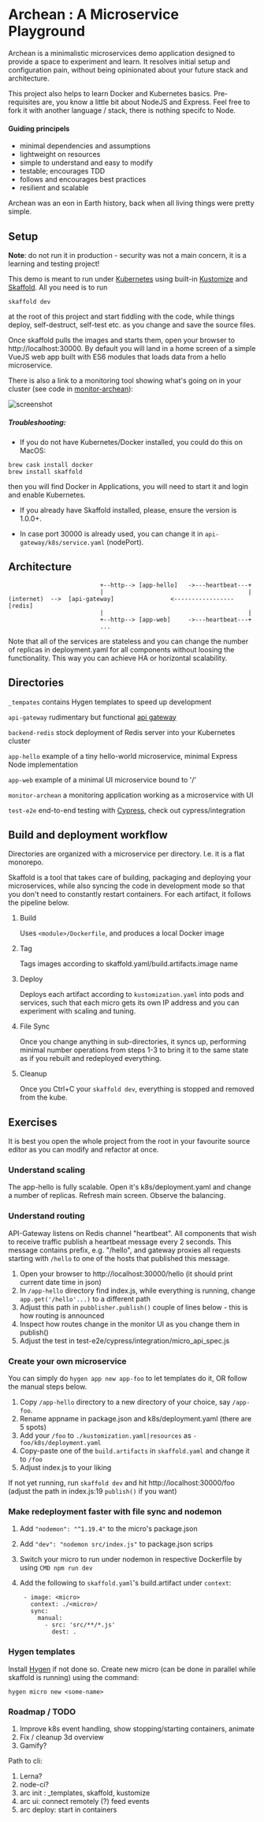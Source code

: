 # Archean : A Microservice Playground

Archean is a minimalistic microservices demo application designed to provide a space to experiment and learn. 
It resolves initial setup and configuration pain, without being opinionated about your future stack and architecture.

This project also helps to learn Docker and Kubernetes basics. Pre-requisites are, you know a little bit about 
NodeJS and Express. Feel free to fork it with another language / stack, there is nothing specifc to Node.

#### Guiding principels

- minimal dependencies and assumptions
- lightweight on resources
- simple to understand and easy to modify
- testable; encourages TDD
- follows and encourages best practices
- resilient and scalable

Archean was an eon in Earth history, back when all living things were pretty simple.   

## Setup

**Note**: do not run it in production - security 
was not a main concern, it is a learning and testing project!

This demo is meant to run under [Kubernetes](https://www.docker.com/blog/kubernetes-is-now-available-in-docker-desktop-stable-channel/) 
using built-in [Kustomize](https://kustomize.io/) and [Skaffold](https://skaffold.dev/docs/quickstart/). All you need is
to run 
```
skaffold dev
```
at the root of this project and start fiddling with the code, while things deploy, self-destruct, self-test etc. as you 
change and save the source files.

Once skaffold pulls the images and starts them, open your browser to http://localhost:30000.
By default you will land in a home screen of a simple VueJS web app built with ES6 modules that loads data from a hello
microservice.

There is also a link to a monitoring tool showing what's going on in your cluster 
(see code in [monitor-archean](/monitor-archean/src/public)):

![screenshot](screenshot.png)

##### Troubleshooting: 
* If you do not have Kubernetes/Docker installed, you could do this on MacOS:
```
brew cask install docker
brew install skaffold
```
then you will find Docker in Applications, you will need to start it and login and enable Kubernetes. 

* If you already have Skaffold installed, please, ensure the version is 1.0.0+.


* In case port 30000 is already used, you can change it in `api-gateway/k8s/service.yaml` (nodePort).


## Architecture

```
                          +--http--> [app-hello]   ->---heartbeat---+
                          |                                         |
(internet)  -->  [api-gateway]                <----------------- [redis]
                          |                                         |
                          +--http--> [app-web]     ->---heartbeat---+  
                          ...

```

Note that all of the services are stateless and you can change the number of replicas in deployment.yaml for all
components without loosing the functionality. This way you can achieve HA or horizontal scalability. 

## Directories

`_tempates` contains Hygen templates to speed up development

`api-gateway` rudimentary but functional [api gateway](https://microservices.io/patterns/apigateway.html)

`backend-redis` stock deployment of Redis server into your Kubernetes cluster

`app-hello` example of a tiny hello-world microservice, minimal Express Node implementation 

`app-web` example of a minimal UI microservice bound to '/'

`monitor-archean` a monitoring application working as a microservice with UI

`test-e2e` end-to-end testing with [Cypress](http://cypress.io), check out cypress/integration
   
## Build and deployment workflow

Directories are organized with a microservice per directory. I.e. it is a flat monorepo.

Skaffold is a tool that takes care of building, packaging and deploying your microservices, while also syncing the code
in development mode so that you don't need to constantly restart containers. For each artifact, it follows the 
pipeline below.

1. Build

   Uses `<module>/Dockerfile`, and produces a local Docker image
2. Tag

   Tags images according to skaffold.yaml/build.artifacts.image name
3. Deploy

   Deploys each artifact according to `kustomization.yaml` into pods and services, such that each micro gets its own IP 
   address and you can experiment with scaling and tuning.
4. File Sync

   Once you change anything in sub-directories, it syncs up, performing minimal number operations from steps 1-3 to bring
   it to the same state as if you rebuilt and redeployed everything. 
5. Cleanup

   Once you Ctrl+C your `skaffold dev`, everything is stopped and removed from the kube.
      
## Exercises

It is best you open the whole project from the root in your favourite source editor as you can modify and refactor at 
once.

### Understand scaling

The app-hello is fully scalable. Open it's k8s/deployment.yaml and change a number of replicas. Refresh main screen. 
Observe the balancing. 

### Understand routing

API-Gateway listens on Redis channel "heartbeat". All components that wish to receive traffic publish a
heartbeat message every 2 seconds. This message contains prefix, e.g. "/hello", and gateway proxies all requests starting
with `/hello` to one of the hosts that published this message.

1. Open your browser to http://localhost:30000/hello (it should print current date time in json)
2. In `/app-hello` directory find index.js, while everything is running, change `app.get('/hello'...)` to a different 
path
3. Adjust this path in `pubblisher.publish()` couple of lines below - this is how routing is announced
4. Inspect how routes change in the monitor UI as you change them in publish()
5. Adjust the test in test-e2e/cypress/integration/micro_api_spec.js

### Create your own microservice

You can simply do `hygen app new app-foo` to let templates do it, OR follow the manual steps below.

1. Copy `/app-hello` directory to a new directory of your choice, say `/app-foo`. 
2. Rename appname in package.json and k8s/deployment.yaml (there are 5 spots)
3. Add your `/foo` to `./kustomization.yaml|resources` as `- foo/k8s/deployment.yaml`
4. Copy-paste one of the `build.artifacts` in `skaffold.yaml` and change it to `/foo`
5. Adjust index.js to your liking

If not yet running, run `skaffold dev` and hit http://localhost:30000/foo (adjust the path in index.js:19 `publish()` 
if you want)

### Make redeployment faster with file sync and nodemon

1. Add `"nodemon": "^1.19.4"` to the micro's package.json
2. Add `"dev": "nodemon src/index.js"` to package.json scrips
3. Switch your micro to run under nodemon in respective Dockerfile by using `CMD npm run dev`
4. Add the following to `skaffold.yaml`'s build.artifact under `context`:

   ```
    - image: <micro>
      context: ./<micro>/
      sync:
        manual:
          - src: 'src/**/*.js'
            dest: .
   ```

### Hygen templates

Install [Hygen](https://www.hygen.io/quick-start/) if not done so.
Create new micro (can be done in parallel while skaffold is running) using the command:
```
hygen micro new <some-name> 
```
   
### Roadmap / TODO

1. Improve k8s event handling, show stopping/starting containers, animate
3. Fix / cleanup 3d overview
5. Gamify?

Path to cli:

1. Lerna?
2. node-ci?
3. arc init : _templates, skaffold, kustomize
4. arc ui: connect remotely (?) feed events
5. arc deploy: start in containers
